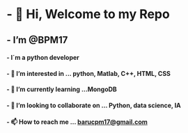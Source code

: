 # - 👋 Hi, Welcome to my Repo
## - I’m @BPM17
#### - I´m a python developer
#### - 👀 I’m interested in ... python, Matlab, C++, HTML, CSS
#### - 🌱 I’m currently learning ...MongoDB
#### - 💞️ I’m looking to collaborate on ... Python, data science, IA
#### - 📫 How to reach me ... barucpm17@gmail.com

<!---
BPM17/BPM17 is a ✨ special ✨ repository because its `README.md` (this file) appears on your GitHub profile.
You can click the Preview link to take a look at your changes.
--->

